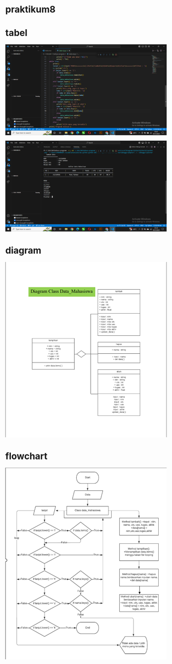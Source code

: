 # praktikum8
# tabel

![gambar](praktikum8/ss1.png)

![gambar](praktikum8/ss2.png)

# diagram

![gambar](praktikum8/Diagramclass.png)

# flowchart

![gambar](praktikum8/Flowchart.png)
